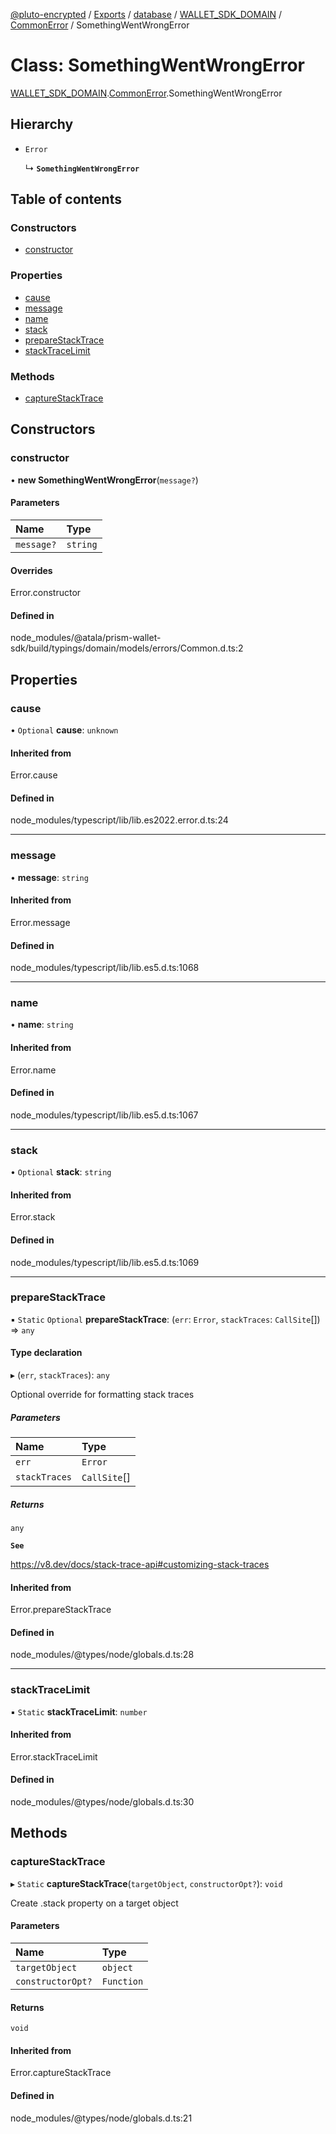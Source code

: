 [@pluto-encrypted](../README.md) / [Exports](../modules.md) / [database](../modules/database-1.md) / [WALLET\_SDK\_DOMAIN](../modules/database-1.WALLET_SDK_DOMAIN.md) / [CommonError](../modules/database-1.WALLET_SDK_DOMAIN.CommonError.md) / SomethingWentWrongError

# Class: SomethingWentWrongError

[WALLET\_SDK\_DOMAIN](../modules/database-1.WALLET_SDK_DOMAIN.md).[CommonError](../modules/database-1.WALLET_SDK_DOMAIN.CommonError.md).SomethingWentWrongError

## Hierarchy

- `Error`

  ↳ **`SomethingWentWrongError`**

## Table of contents

### Constructors

- [constructor](database-1.WALLET_SDK_DOMAIN.CommonError.SomethingWentWrongError.md#constructor)

### Properties

- [cause](database-1.WALLET_SDK_DOMAIN.CommonError.SomethingWentWrongError.md#cause)
- [message](database-1.WALLET_SDK_DOMAIN.CommonError.SomethingWentWrongError.md#message)
- [name](database-1.WALLET_SDK_DOMAIN.CommonError.SomethingWentWrongError.md#name)
- [stack](database-1.WALLET_SDK_DOMAIN.CommonError.SomethingWentWrongError.md#stack)
- [prepareStackTrace](database-1.WALLET_SDK_DOMAIN.CommonError.SomethingWentWrongError.md#preparestacktrace)
- [stackTraceLimit](database-1.WALLET_SDK_DOMAIN.CommonError.SomethingWentWrongError.md#stacktracelimit)

### Methods

- [captureStackTrace](database-1.WALLET_SDK_DOMAIN.CommonError.SomethingWentWrongError.md#capturestacktrace)

## Constructors

### constructor

• **new SomethingWentWrongError**(`message?`)

#### Parameters

| Name | Type |
| :------ | :------ |
| `message?` | `string` |

#### Overrides

Error.constructor

#### Defined in

node_modules/@atala/prism-wallet-sdk/build/typings/domain/models/errors/Common.d.ts:2

## Properties

### cause

• `Optional` **cause**: `unknown`

#### Inherited from

Error.cause

#### Defined in

node_modules/typescript/lib/lib.es2022.error.d.ts:24

___

### message

• **message**: `string`

#### Inherited from

Error.message

#### Defined in

node_modules/typescript/lib/lib.es5.d.ts:1068

___

### name

• **name**: `string`

#### Inherited from

Error.name

#### Defined in

node_modules/typescript/lib/lib.es5.d.ts:1067

___

### stack

• `Optional` **stack**: `string`

#### Inherited from

Error.stack

#### Defined in

node_modules/typescript/lib/lib.es5.d.ts:1069

___

### prepareStackTrace

▪ `Static` `Optional` **prepareStackTrace**: (`err`: `Error`, `stackTraces`: `CallSite`[]) => `any`

#### Type declaration

▸ (`err`, `stackTraces`): `any`

Optional override for formatting stack traces

##### Parameters

| Name | Type |
| :------ | :------ |
| `err` | `Error` |
| `stackTraces` | `CallSite`[] |

##### Returns

`any`

**`See`**

https://v8.dev/docs/stack-trace-api#customizing-stack-traces

#### Inherited from

Error.prepareStackTrace

#### Defined in

node_modules/@types/node/globals.d.ts:28

___

### stackTraceLimit

▪ `Static` **stackTraceLimit**: `number`

#### Inherited from

Error.stackTraceLimit

#### Defined in

node_modules/@types/node/globals.d.ts:30

## Methods

### captureStackTrace

▸ `Static` **captureStackTrace**(`targetObject`, `constructorOpt?`): `void`

Create .stack property on a target object

#### Parameters

| Name | Type |
| :------ | :------ |
| `targetObject` | `object` |
| `constructorOpt?` | `Function` |

#### Returns

`void`

#### Inherited from

Error.captureStackTrace

#### Defined in

node_modules/@types/node/globals.d.ts:21
